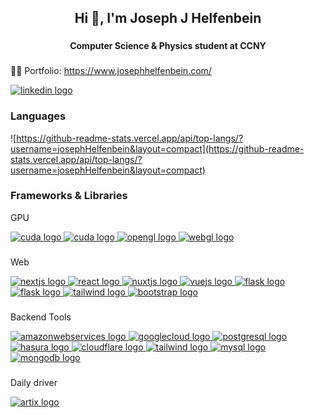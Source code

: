 
<h2 align="center">Hi 👋, I'm Joseph J Helfenbein</h2>

###
<h4 align="center">Computer Science & Physics student at CCNY</h4>

###

<p align="left">👨‍💻 Portfolio: <a href="https://www.josephhelfenbein.com/" target="_blank">https://www.josephhelfenbein.com/</a></p>
<a href="https://www.linkedin.com/in/joseph-j-helfenbein/" target="_blank">
    <img src="https://img.shields.io/badge/linkedin-0077B5?logo=linkedin&logoColor=white&style=for-the-badge" alt="linkedin logo"  />
  </a>

<h3 align="left">Languages</h3>


![https://github-readme-stats.vercel.app/api/top-langs/?username=josephHelfenbein&layout=compact](https://github-readme-stats.vercel.app/api/top-langs/?username=josephHelfenbein&layout=compact)


<h3 align="left">Frameworks & Libraries</h3>

GPU

<div align="left">
 <a href="https://www.vulkan.org/" target="_blank">
<img src="https://img.shields.io/badge/vulkan-A41E22?logo=vulkan&logoColor=white&style=for-the-badge" alt="cuda logo"  />
</a>
  <a href="https://developer.nvidia.com/cuda-toolkit/" target="_blank">
    <img src="https://img.shields.io/badge/cuda-76B900?logo=nvidia&logoColor=white&style=for-the-badge" alt="cuda logo"  />
  </a>
  <a href="https://www.opengl.org/" target="_blank">
    <img src="https://img.shields.io/badge/OpenGL-5586A4?logo=opengl&logoColor=white&style=for-the-badge" alt="opengl logo"  />
  </a>
  <a href="https://www.khronos.org/webgl/" target="_blank">
    <img src="https://img.shields.io/badge/webgl-red?logo=webgl&style=for-the-badge&logoColor=white" alt="webgl logo"  />
  </a>
</div>

###

Web

<div align="left">
  <a href="https://nextjs.org/" target="_blank">
    <img src="https://img.shields.io/badge/Next.js-000000?logo=nextdotjs&logoColor=white&style=for-the-badge" alt="nextjs logo"  />
  </a>
  <a href="https://react.dev/" target="_blank">
    <img src="https://img.shields.io/badge/React-20232A?style=for-the-badge&logo=react&logoColor=61DAFB" alt="react logo"  />
  </a>
   <a href="https://nuxt.com/" target="_blank">
 <img src="https://img.shields.io/badge/Nuxt.js-00DC82?logo=nuxtdotjs&logoColor=black&style=for-the-badge" alt="nuxtjs logo"  />
   </a>
   <a href="https://vuejs.org/" target="_blank">
  <img src="https://img.shields.io/badge/Vue.js-4FC08D?logo=vuedotjs&logoColor=white&style=for-the-badge" alt="vuejs logo"  />
   </a>
  <a href="https://spring.io/" target="_blank">
    <img src="https://img.shields.io/badge/spring-6DB33F?logo=spring&logoColor=white&style=for-the-badge" alt="flask logo"  />
  </a>
  <a href="https://flask.palletsprojects.com/en/stable/" target="_blank">
    <img src="https://img.shields.io/badge/flask-4590A1?logo=flask&logoColor=white&style=for-the-badge" alt="flask logo"  />
  </a>
  <a href="https://https://tailwindcss.com/" target="_blank">
    <img src="https://img.shields.io/badge/tailwind%20css-06B6D4?logo=tailwind%20css&logoColor=white&style=for-the-badge" alt="tailwind logo"  />
  </a>
  <a href="https://getbootstrap.com/" target="_blank">
    <img src="https://img.shields.io/badge/Bootstrap-7952B3?logo=bootstrap&logoColor=white&style=for-the-badge" alt="bootstrap logo"  />
  </a>
</div>

###

  Backend Tools

<div align="left">
<a href="https://aws.amazon.com/" target="_blank">
  <img src="https://img.shields.io/badge/aws-232F3E?logo=amazon%20web%20services&style=for-the-badge&logoColor=white" alt="amazonwebservices logo"  />
</a>
<a href="https://cloud.google.com/" target="_blank">
  <img src="https://img.shields.io/badge/google%20cloud-4285F4?logo=google%20cloud&style=for-the-badge&logoColor=white" alt="googlecloud logo"  />
</a>
<a href="https://www.postgresql.org/" target="_blank">
  <img src="https://img.shields.io/badge/postgresql-4169E1?logo=postgresql&style=for-the-badge&logoColor=white" alt="postgresql logo"  />
</a>
  <a href="https://hasura.io/" target="_blank">
  <img src="https://img.shields.io/badge/Hasura-1EB4D4?logo=hasura&logoColor=white&style=for-the-badge" alt="hasura logo"  />
  </a>
  <a href="https://www.cloudflare.com/" target="_blank">
    <img src="https://img.shields.io/badge/cloudflare-F38020?style=for-the-badge&logo=cloudflare&logoColor=white" alt="cloudflare logo"  />
  </a>
  <a href="https://supabase.com/" target="_blank">
    <img src="https://img.shields.io/badge/supabase-3FCF8E?logo=supabase&style=for-the-badge&logoColor=white" alt="tailwind logo"  />
  </a>
<a href="https://www.mysql.com/" target="_blank">
  <img src="https://img.shields.io/badge/mysql-4479A1?logo=mysql&style=for-the-badge&logoColor=white" alt="mysql logo"  />
</a>
  <a href="https://www.mongodb.com/" target="_blank">
<img src="https://img.shields.io/badge/MongoDB-47A248?logo=mongodb&logoColor=white&style=for-the-badge" alt="mongodb logo"  />
  </a>
  
</div>

###

<p align="left">Daily driver</p>

<div align="left">
<a href="https://artixlinux.org/" target="_blank">
  <img src="https://img.shields.io/badge/Artix%20Linux-10A0CC?logo=artixlinux&logoColor=white&style=for-the-badge" alt="artix logo"  />
</a>
</div>
